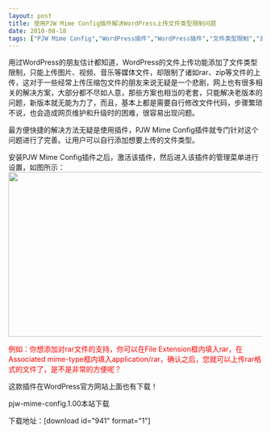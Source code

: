 ```yaml
---
layout: post
title: 使用PJW Mime Config插件解决WordPress上传文件类型限制问题		
date: 2010-08-18
tags: ["PJW Mime Config","WordPress插件","WordPress插件","文件类型限制","资源"]
---
```


用过WordPress的朋友估计都知道，WordPress的文件上传功能添加了文件类型限制，只能上传图片、视频、音乐等媒体文件，却限制了诸如rar、zip等文件的上传，这对于一些经常上传压缩包文件的朋友来说无疑是一个悲剧，网上也有很多相关的解决方案，大部分都不尽如人意，那些方案也相当的老套，只能解决老版本的问题，新版本就无能为力了，而且，基本上都是需要自行修改文件代码，步骤繁琐不说，也会造成网页维护和升级时的困难，很容易出现问题。

最方便快捷的解决方法无疑是使用插件，PJW Mime Config插件就专门针对这个问题进行了完善。让用户可以自行添加想要上传的文件类型。

安装PJW Mime Config插件之后，激活该插件，然后进入该插件的管理菜单进行设置，如图所示：
<a href="PJW-Mime-Config.gif"><img class="alignnone size-full wp-image-245" title="PJW Mime Config" src="http://www.saqqdy.com/wp-content/uploads/2010/09/PJW-Mime-Config.gif" alt="" width="584" height="326" /></a>

<span style="color: red;">例如：你想添加对rar文件的支持，你可以在File Extension框内填入rar，在Associated mime-type框内填入application/rar，确认之后，您就可以上传rar格式的文件了，是不是非常的方便呢？

这款插件在WordPress官方网站上面也有下载！

pjw-mime-config.1.00本站下载

下载地址：[download id="941" format="1"]		